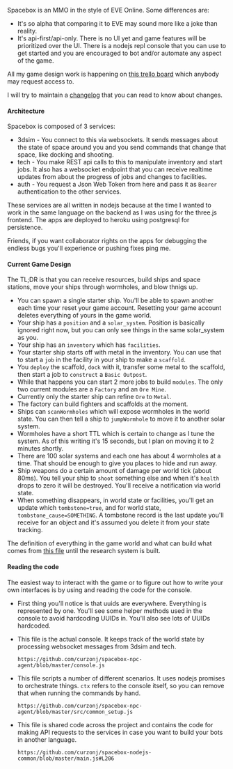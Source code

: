 Spacebox is an MMO in the style of EVE Online. Some differences are:

* It's so alpha that comparing it to EVE may sound more like a joke than reality.
* It's api-first/api-only. There is no UI yet and game features will be prioritized over the UI. There is a nodejs repl console that you can use to get started and you are encouraged to bot and/or automate any aspect of the game.

All my game design work is happening on [this trello board](https://trello.com/b/r3BCdYOs/spacebox) which anybody may request access to.

I will try to maintain a [changelog](../CHANGELOG.md) that you can read to know about changes.

#### Architecture

Spacebox is composed of 3 services:

* 3dsim - You connect to this via websockets. It sends messages about the state of space around you and you send commands that change that space, like docking and shooting.
* tech - You make REST api calls to this to manipulate inventory and start jobs. It also has a websocket endpoint that you can receive realtime updates from about the progress of jobs and changes to facilities.
* auth - You request a Json Web Token from here and pass it as `Bearer` authentication to the other services.

These services are all written in nodejs because at the time I wanted to work in the same language on the backend as I was using for the three.js frontend. The apps are deployed to heroku using postgresql for persistence.

Friends, if you want collaborator rights on the apps for debugging the endless bugs you'll experience or pushing fixes ping me.


#### Current Game Design

The TL;DR is that you can receive resources, build ships and space stations, move your ships through wormholes, and blow thnigs up.

* You can spawn a single starter ship. You'll be able to spawn another each time your reset your game account. Resetting your game account deletes everything of yours in the game world.
* Your ship has a `position` and a `solar_system`. Position is basically ignored right now, but you can only see things in the same solar_system as you.
* Your ship has an `inventory` which has `facilities`.
* Your starter ship starts off with metal in the inventory. You can use that to start a `job` in the facility in your ship to make a `scaffold`.
* You `deploy` the scaffold, `dock` with it, transfer some metal to the scaffold, then start a job to `construct` a `Basic Outpost`.
* While that happens you can start 2 more jobs to build `modules`. The only two current modules are a `Factory` and an `Ore Mine`.
* Currently only the starter ship can refine `Ore` to `Metal`.
* The factory can build fighters and scaffolds at the moment.
* Ships can `scanWormholes` which will expose wormholes in the world state. You can then tell a ship to `jumpWormhole` to move it to another solar system.
* Wormholes have a short TTL which is certain to change as I tune the system. As of this writing it's 15 seconds, but I plan on moving it to 2 minutes shortly.
* There are 100 solar systems and each one has about 4 wormholes at a time. That should be enough to give you places to hide and run away. 
* Ship weapons do a certain amount of damage per world tick (about 80ms). You tell your ship to `shoot` something else and when it's `health` drops to zero it will be destroyed. You'll receive a notification via world state.
* When something disappears, in world state or facilities, you'll get an update which `tombstone=true`, and for world state, `tombstone_cause=SOMETHING`. A tombstone record is the last update you'll receive for an object and it's assumed you delete it from your state tracking.


The definition of everything in the game world and what can build what comes from [this file](https://github.com/curzonj/spacebox-tech/blob/master/src/blueprint_demo.js) until the research system is built.

#### Reading the code 

The easiest way to interact with the game or to figure out how to write your own interfaces is by using and reading the code for the console.

* First thing you'll notice is that uuids are everywhere. Everything is represented by one. You'll see some helper methods used in the console to avoid hardcoding UUIDs in. You'll also see lots of UUIDs hardcoded.

* This file is the actual console. It keeps track of the world state by processing websocket messages from 3dsim and tech.
	
	```
	https://github.com/curzonj/spacebox-npc-agent/blob/master/console.js
	```

* This file scripts a number of different scenarios. It uses nodejs promises to orchestrate things. `ctx` refers to the console itself, so you can remove that when running the commands by hand.

	```
	https://github.com/curzonj/spacebox-npc-agent/blob/master/src/common_setup.js
	```

* This file is shared code across the project and contains the code for making API requests to the services in case you want to build your bots in another language.

	```
	https://github.com/curzonj/spacebox-nodejs-common/blob/master/main.js#L206
	```